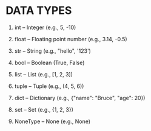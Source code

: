 # DATA TYPES
1. int – Integer (e.g., 5, -10)

2. float – Floating point number (e.g., 3.14, -0.5)

3. str – String (e.g., "hello", '123')

4. bool – Boolean (True, False)

5. list – List (e.g., [1, 2, 3])

6. tuple – Tuple (e.g., (4, 5, 6))

7. dict – Dictionary (e.g., {"name": "Bruce", "age": 20})

8. set – Set (e.g., {1, 2, 3})

9. NoneType – None (e.g., None)

